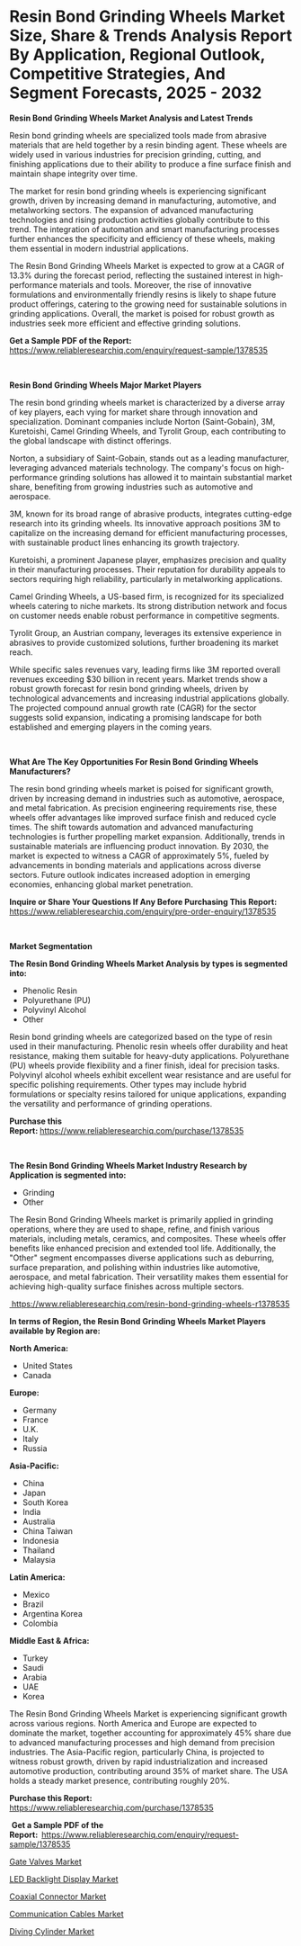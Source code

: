 <p><h1>Resin Bond Grinding Wheels Market Size, Share & Trends Analysis Report By Application, Regional Outlook, Competitive Strategies, And Segment Forecasts, 2025 - 2032</h1></p><p><strong>Resin Bond Grinding Wheels Market Analysis and Latest Trends</strong></p>
<p><p>Resin bond grinding wheels are specialized tools made from abrasive materials that are held together by a resin binding agent. These wheels are widely used in various industries for precision grinding, cutting, and finishing applications due to their ability to produce a fine surface finish and maintain shape integrity over time. </p><p>The market for resin bond grinding wheels is experiencing significant growth, driven by increasing demand in manufacturing, automotive, and metalworking sectors. The expansion of advanced manufacturing technologies and rising production activities globally contribute to this trend. The integration of automation and smart manufacturing processes further enhances the specificity and efficiency of these wheels, making them essential in modern industrial applications.</p><p>The Resin Bond Grinding Wheels Market is expected to grow at a CAGR of 13.3% during the forecast period, reflecting the sustained interest in high-performance materials and tools. Moreover, the rise of innovative formulations and environmentally friendly resins is likely to shape future product offerings, catering to the growing need for sustainable solutions in grinding applications. Overall, the market is poised for robust growth as industries seek more efficient and effective grinding solutions.</p></p>
<p><strong>Get a Sample PDF of the Report:&nbsp;</strong> <a href="https://www.reliableresearchiq.com/enquiry/request-sample/1378535?utm_campaign=104&utm_medium=2&utm_source=Github&utm_content=ia&utm_term=08042025&utm_id=resin-bond-grinding-wheels">https://www.reliableresearchiq.com/enquiry/request-sample/1378535</a></p>
<p>&nbsp;</p>
<p><strong>Resin Bond Grinding Wheels Major Market Players</strong></p>
<p><p>The resin bond grinding wheels market is characterized by a diverse array of key players, each vying for market share through innovation and specialization. Dominant companies include Norton (Saint-Gobain), 3M, Kuretoishi, Camel Grinding Wheels, and Tyrolit Group, each contributing to the global landscape with distinct offerings.</p><p>Norton, a subsidiary of Saint-Gobain, stands out as a leading manufacturer, leveraging advanced materials technology. The company's focus on high-performance grinding solutions has allowed it to maintain substantial market share, benefiting from growing industries such as automotive and aerospace.</p><p>3M, known for its broad range of abrasive products, integrates cutting-edge research into its grinding wheels. Its innovative approach positions 3M to capitalize on the increasing demand for efficient manufacturing processes, with sustainable product lines enhancing its growth trajectory.</p><p>Kuretoishi, a prominent Japanese player, emphasizes precision and quality in their manufacturing processes. Their reputation for durability appeals to sectors requiring high reliability, particularly in metalworking applications.</p><p>Camel Grinding Wheels, a US-based firm, is recognized for its specialized wheels catering to niche markets. Its strong distribution network and focus on customer needs enable robust performance in competitive segments.</p><p>Tyrolit Group, an Austrian company, leverages its extensive experience in abrasives to provide customized solutions, further broadening its market reach.</p><p>While specific sales revenues vary, leading firms like 3M reported overall revenues exceeding $30 billion in recent years. Market trends show a robust growth forecast for resin bond grinding wheels, driven by technological advancements and increasing industrial applications globally. The projected compound annual growth rate (CAGR) for the sector suggests solid expansion, indicating a promising landscape for both established and emerging players in the coming years.</p></p>
<p>&nbsp;</p>
<p><strong>What Are The Key Opportunities For Resin Bond Grinding Wheels Manufacturers?</strong></p>
<p><p>The resin bond grinding wheels market is poised for significant growth, driven by increasing demand in industries such as automotive, aerospace, and metal fabrication. As precision engineering requirements rise, these wheels offer advantages like improved surface finish and reduced cycle times. The shift towards automation and advanced manufacturing technologies is further propelling market expansion. Additionally, trends in sustainable materials are influencing product innovation. By 2030, the market is expected to witness a CAGR of approximately 5%, fueled by advancements in bonding materials and applications across diverse sectors. Future outlook indicates increased adoption in emerging economies, enhancing global market penetration.</p></p>
<p><strong>Inquire or Share Your Questions If Any Before Purchasing This Report:</strong> <a href="https://www.reliableresearchiq.com/enquiry/pre-order-enquiry/1378535?utm_campaign=104&utm_medium=2&utm_source=Github&utm_content=ia&utm_term=08042025&utm_id=resin-bond-grinding-wheels">https://www.reliableresearchiq.com/enquiry/pre-order-enquiry/1378535</a></p>
<p>&nbsp;</p>
<p><strong>Market Segmentation</strong></p>
<p><strong>The Resin Bond Grinding Wheels Market Analysis by types is segmented into:</strong></p>
<p><ul><li>Phenolic Resin</li><li>Polyurethane (PU)</li><li>Polyvinyl Alcohol</li><li>Other</li></ul></p>
<p><p>Resin bond grinding wheels are categorized based on the type of resin used in their manufacturing. Phenolic resin wheels offer durability and heat resistance, making them suitable for heavy-duty applications. Polyurethane (PU) wheels provide flexibility and a finer finish, ideal for precision tasks. Polyvinyl alcohol wheels exhibit excellent wear resistance and are useful for specific polishing requirements. Other types may include hybrid formulations or specialty resins tailored for unique applications, expanding the versatility and performance of grinding operations.</p></p>
<p><strong>Purchase this Report:&nbsp;</strong><a href="https://www.reliableresearchiq.com/purchase/1378535?utm_campaign=104&utm_medium=2&utm_source=Github&utm_content=ia&utm_term=08042025&utm_id=resin-bond-grinding-wheels">https://www.reliableresearchiq.com/purchase/1378535</a></p>
<p>&nbsp;</p>
<p><strong>The Resin Bond Grinding Wheels Market Industry Research by Application is segmented into:</strong></p>
<p><ul><li>Grinding</li><li>Other</li></ul></p>
<p><p>The Resin Bond Grinding Wheels market is primarily applied in grinding operations, where they are used to shape, refine, and finish various materials, including metals, ceramics, and composites. These wheels offer benefits like enhanced precision and extended tool life. Additionally, the "Other" segment encompasses diverse applications such as deburring, surface preparation, and polishing within industries like automotive, aerospace, and metal fabrication. Their versatility makes them essential for achieving high-quality surface finishes across multiple sectors.</p></p>
<p><a href="https://www.reliableresearchiq.com/resin-bond-grinding-wheels-r1378535?utm_campaign=104&utm_medium=2&utm_source=Github&utm_content=ia&utm_term=08042025&utm_id=resin-bond-grinding-wheels">&nbsp;https://www.reliableresearchiq.com/resin-bond-grinding-wheels-r1378535</a></p>
<p><strong>In terms of Region, the Resin Bond Grinding Wheels Market Players available by Region are:</strong></p>
<p>
    <p> <strong> North America: </strong>
        <ul>
            <li>United States</li>
            <li>Canada</li>
        </ul>
        </p> 
    <p> <strong> Europe: </strong>
        <ul>
            <li>Germany</li>
            <li>France</li>
            <li>U.K.</li>
            <li>Italy</li>
            <li>Russia</li>
        </ul>
        </p> 
    <p> <strong> Asia-Pacific: </strong>
        <ul>
            <li>China</li>
            <li>Japan</li>
            <li>South Korea</li>
            <li>India</li>
            <li>Australia</li>
            <li>China Taiwan</li>
            <li>Indonesia</li>
            <li>Thailand</li>
            <li>Malaysia</li>
        </ul>
        </p> 
    <p> <strong> Latin America: </strong>
        <ul>
            <li>Mexico</li>
            <li>Brazil</li>
            <li>Argentina Korea</li>
            <li>Colombia</li>
        </ul>
        </p> 
    <p> <strong> Middle East & Africa: </strong>
        <ul>
            <li>Turkey</li>
            <li>Saudi</li>
            <li>Arabia</li>
            <li>UAE</li>
            <li>Korea</li>
        </ul>
    </p>
    </p>
<p><p>The Resin Bond Grinding Wheels Market is experiencing significant growth across various regions. North America and Europe are expected to dominate the market, together accounting for approximately 45% share due to advanced manufacturing processes and high demand from precision industries. The Asia-Pacific region, particularly China, is projected to witness robust growth, driven by rapid industrialization and increased automotive production, contributing around 35% of market share. The USA holds a steady market presence, contributing roughly 20%.</p></p>
<p><strong>Purchase this Report: </strong><a href="https://www.reliableresearchiq.com/purchase/1378535?utm_campaign=104&utm_medium=2&utm_source=Github&utm_content=ia&utm_term=08042025&utm_id=resin-bond-grinding-wheels">https://www.reliableresearchiq.com/purchase/1378535</a></p>
<p>&nbsp;<strong>Get a Sample PDF of the Report:&nbsp;&nbsp;</strong><a href="https://www.reliableresearchiq.com/enquiry/request-sample/1378535?utm_campaign=104&utm_medium=2&utm_source=Github&utm_content=ia&utm_term=08042025&utm_id=resin-bond-grinding-wheels">https://www.reliableresearchiq.com/enquiry/request-sample/1378535</a></p>
<p><strong></strong></p>
<p><p><a href="https://github.com/hoppeellia6b/Market-Research-Report-List-1/blob/main/gate-valves-market.md?utm_campaign=104&utm_medium=2&utm_source=Github&utm_content=ia&utm_term=08042025&utm_id=resin-bond-grinding-wheels">Gate Valves Market</a></p><p><a href="https://github.com/nedzazollo74/Market-Research-Report-List-1/blob/main/led-backlight-display-market.md?utm_campaign=104&utm_medium=2&utm_source=Github&utm_content=ia&utm_term=08042025&utm_id=resin-bond-grinding-wheels">LED Backlight Display Market</a></p><p><a href="https://github.com/cavushjla/Market-Research-Report-List-1/blob/main/coaxial-connector-market.md?utm_campaign=104&utm_medium=2&utm_source=Github&utm_content=ia&utm_term=08042025&utm_id=resin-bond-grinding-wheels">Coaxial Connector Market</a></p><p><a href="https://github.com/evraltandre36/Market-Research-Report-List-1/blob/main/communication-cables-market.md?utm_campaign=104&utm_medium=2&utm_source=Github&utm_content=ia&utm_term=08042025&utm_id=resin-bond-grinding-wheels">Communication Cables Market</a></p><p><a href="https://github.com/kleyderoomes/Market-Research-Report-List-1/blob/main/diving-cylinder-market.md?utm_campaign=104&utm_medium=2&utm_source=Github&utm_content=ia&utm_term=08042025&utm_id=resin-bond-grinding-wheels">Diving Cylinder Market</a></p></p>